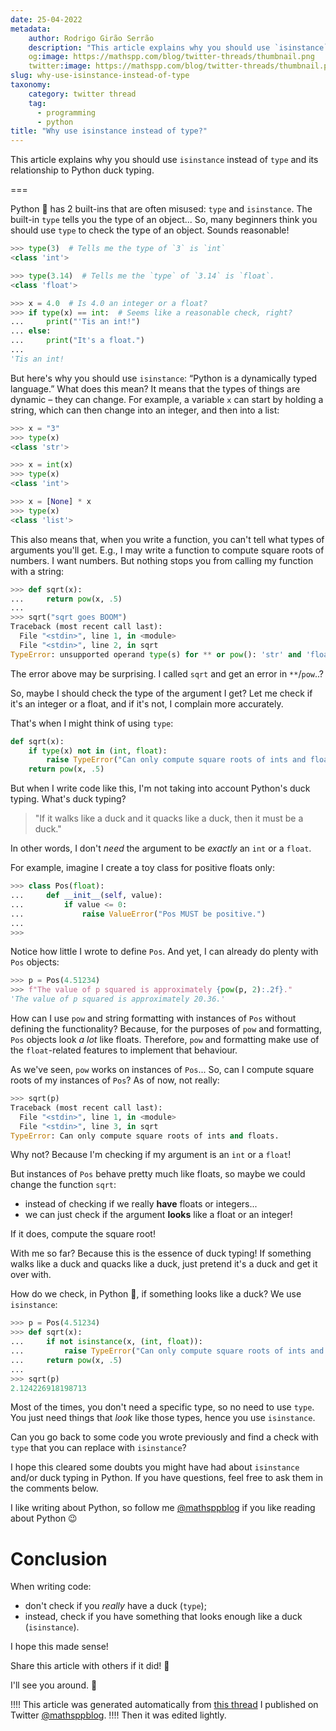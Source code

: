 ```yaml
---
date: 25-04-2022
metadata:
    author: Rodrigo Girão Serrão
    description: "This article explains why you should use `isinstance` instead of `type` and its relationship to Python duck typing."
    og:image: https://mathspp.com/blog/twitter-threads/thumbnail.png
    twitter:image: https://mathspp.com/blog/twitter-threads/thumbnail.png
slug: why-use-isinstance-instead-of-type
taxonomy:
    category: twitter thread
    tag:
      - programming
      - python
title: "Why use isinstance instead of type?"
---
```


This article explains why you should use `isinstance` instead of `type` and its relationship to Python duck typing.

===

Python 🐍 has 2 built-ins that are often misused: `type` and `isinstance`.
The built-in `type` tells you the type of an object...
So, many beginners think you should use `type` to check the type of an object.
Sounds reasonable!

```py
>>> type(3)  # Tells me the type of `3` is `int`
<class 'int'>

>>> type(3.14)  # Tells me the `type` of `3.14` is `float`.
<class 'float'>

>>> x = 4.0  # Is 4.0 an integer or a float?
>>> if type(x) == int:  # Seems like a reasonable check, right?
...     print("'Tis an int!")
... else:
...     print("It's a float.")
...
'Tis an int!
```

But here's why you should use `isinstance`: “Python is a dynamically typed language.”
What does this mean?
It means that the types of things are dynamic – they can change.
For example, a variable `x` can start by holding a string, which can then change into an integer, and then into a list:

```py
>>> x = "3"
>>> type(x)
<class 'str'>

>>> x = int(x)
>>> type(x)
<class 'int'>

>>> x = [None] * x
>>> type(x)
<class 'list'>
```

This also means that, when you write a function, you can't tell what types of arguments you'll get.
E.g., I may write a function to compute square roots of numbers.
I want numbers.
But nothing stops you from calling my function with a string:

```py
>>> def sqrt(x):
...     return pow(x, .5)
... 
>>> sqrt("sqrt goes BOOM")
Traceback (most recent call last):
  File "<stdin>", line 1, in <module>
  File "<stdin>", line 2, in sqrt
TypeError: unsupported operand type(s) for ** or pow(): 'str' and 'float'
```

The error above may be surprising.
I called `sqrt` and get an error in `**`/`pow`..?

So, maybe I should check the type of the argument I get?
Let me check if it's an integer or a float, and if it's not, I complain more accurately.

That's when I might think of using `type`:

```py
def sqrt(x):
    if type(x) not in (int, float):
        raise TypeError("Can only compute square roots of ints and floats.")
    return pow(x, .5)
```

But when I write code like this, I'm not taking into account Python's duck typing.
What's duck typing?

 > "If it walks like a duck and it quacks like a duck, then it must be a duck."

In other words, I don't *need* the argument to be *exactly* an `int` or a `float`.

For example, imagine I create a toy class for positive floats only:

```py
>>> class Pos(float):
...     def __init__(self, value):
...         if value <= 0:
...             raise ValueError("Pos MUST be positive.")
... 
>>>
```

Notice how little I wrote to define `Pos`.
And yet, I can already do plenty with `Pos` objects:

```py
>>> p = Pos(4.51234) 
>>> f"The value of p squared is approximately {pow(p, 2):.2f}."
'The value of p squared is approximately 20.36.'
```

How can I use `pow` and string formatting with instances of `Pos` without defining the functionality?
Because, for the purposes of `pow` and formatting, `Pos` objects look *a lot* like floats.
Therefore, `pow` and formatting make use of the `float`-related features to implement that behaviour.

As we've seen, `pow` works on instances of `Pos`...
So, can I compute square roots of my instances of `Pos`?
As of now, not really:

```py
>>> sqrt(p)
Traceback (most recent call last):
  File "<stdin>", line 1, in <module>
  File "<stdin>", line 3, in sqrt
TypeError: Can only compute square roots of ints and floats.
```

Why not?
Because I'm checking if my argument is an `int` or a `float`!

But instances of `Pos` behave pretty much like floats, so maybe we could change the function `sqrt`:

 - instead of checking if we really **have** floats or integers...
 - we can just check if the argument **looks** like a float or an integer!

If it does, compute the square root!

With me so far?
Because this is the essence of duck typing!
If something walks like a duck and quacks like a duck, just pretend it's a duck and get it over with.

How do we check, in Python 🐍, if something looks like a duck?
We use `isinstance`:

```py
>>> p = Pos(4.51234)
>>> def sqrt(x):
...     if not isinstance(x, (int, float)):
...         raise TypeError("Can only compute square roots of ints and floats.")
...     return pow(x, .5)
... 
>>> sqrt(p)
2.124226918198713
```

Most of the times, you don't need a specific type, so no need to use `type`.
You just need things that _look_ like those types, hence you use `isinstance`.

Can you go back to some code you wrote previously and find a check with `type` that you can replace with `isinstance`?

I hope this cleared some doubts you might have had about `isinstance` and/or duck typing in Python.
If you have questions, feel free to ask them in the comments below.

I like writing about Python, so follow me [@mathsppblog][mathsppblog] if you like reading about Python 😉


# Conclusion

When writing code:

 - don't check if you *really* have a duck (`type`);
 - instead, check if you have something that looks enough like a duck (`isinstance`).

I hope this made sense!

Share this article with others if it did! 🚀

I'll see you around. 👋


!!!! This article was generated automatically from [this thread](https://twitter.com/mathsppblog/status/1518684114634907648) I published on Twitter [@mathsppblog][mathsppblog].
!!!! Then it was edited lightly.

[mathsppblog]: https://twitter.com/mathsppblog
